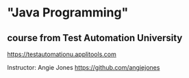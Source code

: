 # "Java Programming"

## course from Test Automation University
https://testautomationu.applitools.com

Instructor: Angie Jones
https://github.com/angiejones
